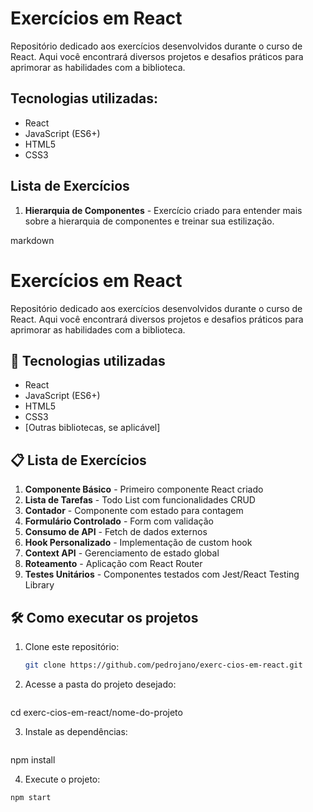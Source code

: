 # Exercícios em React

Repositório dedicado aos exercícios desenvolvidos durante o curso de React. Aqui você encontrará diversos projetos e desafios práticos para aprimorar as habilidades com a biblioteca.

##  Tecnologias utilizadas:

- React
- JavaScript (ES6+)
- HTML5
- CSS3

##  Lista de Exercícios

1. **Hierarquia de Componentes** - Exercício criado para entender mais sobre a hierarquia de componentes e treinar sua estilização.

markdown
# Exercícios em React

Repositório dedicado aos exercícios desenvolvidos durante o curso de React. Aqui você encontrará diversos projetos e desafios práticos para aprimorar as habilidades com a biblioteca.

## 🚀 Tecnologias utilizadas

- React
- JavaScript (ES6+)
- HTML5
- CSS3
- [Outras bibliotecas, se aplicável]

## 📋 Lista de Exercícios

1. **Componente Básico** - Primeiro componente React criado
2. **Lista de Tarefas** - Todo List com funcionalidades CRUD
3. **Contador** - Componente com estado para contagem
4. **Formulário Controlado** - Form com validação
5. **Consumo de API** - Fetch de dados externos
6. **Hook Personalizado** - Implementação de custom hook
7. **Context API** - Gerenciamento de estado global
8. **Roteamento** - Aplicação com React Router
9. **Testes Unitários** - Componentes testados com Jest/React Testing Library

## 🛠️ Como executar os projetos

1. Clone este repositório:
   ```bash
   git clone https://github.com/pedrojano/exerc-cios-em-react.git

2. Acesse a pasta do projeto desejado:
   ```bash
cd exerc-cios-em-react/nome-do-projeto

3. Instale as dependências:
   ```bash
npm install

4. Execute o projeto:
```bash
npm start
